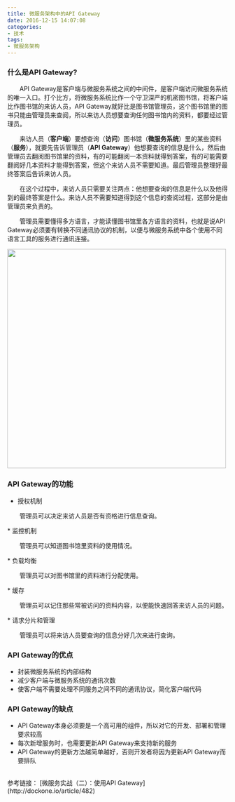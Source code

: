 ```yaml
---
title: 微服务架构中的API Gateway
date: 2016-12-15 14:07:08
categories:
- 技术
tags:
- 微服务架构
---
```

### 什么是API Gateway?
&emsp;&emsp;API Gateway是客户端与微服务系统之间的中间件，是客户端访问微服务系统的唯一入口。<!-- more -->打个比方，将微服务系统比作一个守卫深严的机密图书馆，将客户端比作图书馆的来访人员，API Gateway就好比是图书馆管理员，这个图书馆里的图书只能由管理员来查阅，所以来访人员想要查询任何图书馆内的资料，都要经过管理员。

&emsp;&emsp;来访人员（__客户端__）要想查询（__访问__）图书馆（__微服务系统__）里的某些资料（__服务__），就要先告诉管理员（__API Gateway__）他想要查询的信息是什么，然后由管理员去翻阅图书馆里的资料，有的可能翻阅一本资料就得到答案，有的可能需要翻阅好几本资料才能得到答案，但这个来访人员不需要知道。最后管理员整理好最终答案后告诉来访人员。

&emsp;&emsp;在这个过程中，来访人员只需要关注两点：他想要查询的信息是什么以及他得到的最终答案是什么。来访人员不需要知道得到这个信息的查阅过程，这部分是由管理员来负责的。

&emsp;&emsp;管理员需要懂得多方语言，才能读懂图书馆里各方语言的资料，也就是说API Gateway必须要有转换不同通讯协议的机制，以便与微服务系统中各个使用不同语言工具的服务进行通讯连接。

<img src="/images/Microservices/API-Gateway-of-micro-service/Model-of-API-Gateway.png" width=500 height=500 />

### API Gateway的功能
* 授权机制
<p class="li-explanation">&emsp;&emsp;管理员可以决定来访人员是否有资格进行信息查询。</p>
* 监控机制
<p class="li-explanation">&emsp;&emsp;管理员可以知道图书馆里资料的使用情况。</p>
* 负载均衡
<p class="li-explanation">&emsp;&emsp;管理员可以对图书馆里的资料进行分配使用。</p>
* 缓存
<p class="li-explanation">&emsp;&emsp;管理员可以记住那些常被访问的资料内容，以便能快速回答来访人员的问题。</p>
* 请求分片和管理
<p class="li-explanation">&emsp;&emsp;管理员可以将来访人员要查询的信息分好几次来进行查询。</p>

### API Gateway的优点
* 封装微服务系统的内部结构
* 减少客户端与微服务系统的通讯次数
* 使客户端不需要处理不同服务之间不同的通讯协议，简化客户端代码

### API Gateway的缺点
* API Gateway本身必须要是一个高可用的组件，所以对它的开发、部署和管理要求较高
* 每次新增服务时，也需要更新API Gateway来支持新的服务
* API Gateway的更新方法越简单越好，否则开发者将因为更新API Gateway而要排队

<br/>
参考链接：
[微服务实战（二）：使用API Gateway](http://dockone.io/article/482)